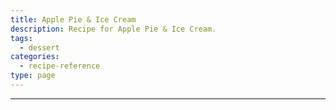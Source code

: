 ```yaml
---
title: Apple Pie & Ice Cream
description: Recipe for Apple Pie & Ice Cream.
tags:
  - dessert
categories:
  - recipe-reference
type: page
---
```


---

